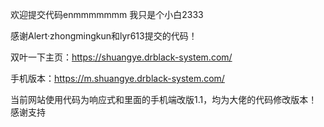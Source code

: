欢迎提交代码enmmmmmmm
我只是个小白2333

感谢Alert·zhongmingkun和lyr613提交的代码！

双叶一下主页：https://shuangye.drblack-system.com/

手机版本：https://m.shuangye.drblack-system.com/

当前网站使用代码为响应式和里面的手机端改版1.1，均为大佬的代码修改版本！感谢支持

